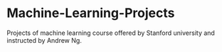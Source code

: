 # Machine-Learning-Projects
Projects of machine learning course offered by Stanford university and instructed by Andrew Ng.
